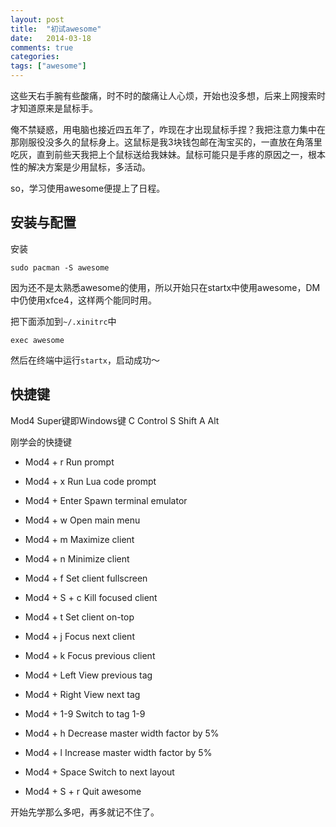 ```yaml
---
layout: post
title:  "初试awesome"
date:   2014-03-18
comments: true
categories: 
tags: ["awesome"]
---
```


这些天右手腕有些酸痛，时不时的酸痛让人心烦，开始也没多想，后来上网搜索时才知道原来是鼠标手。

俺不禁疑惑，用电脑也接近四五年了，咋现在才出现鼠标手捏？我把注意力集中在那刚服役没多久的鼠标身上。这鼠标是我3块钱包邮在淘宝买的，一直放在角落里吃灰，直到前些天我把上个鼠标送给我妹妹。鼠标可能只是手疼的原因之一，根本性的解决方案是少用鼠标，多活动。

so，学习使用awesome便提上了日程。

安装与配置
----------

安装

	sudo pacman -S awesome

因为还不是太熟悉awesome的使用，所以开始只在startx中使用awesome，DM中仍使用xfce4，这样两个能同时用。

把下面添加到`~/.xinitrc`中

	exec awesome

然后在终端中运行`startx`，启动成功～

快捷键
------

Mod4	Super键即Windows键
C		Control
S		Shift
A		Alt

刚学会的快捷键

* Mod4 + r		Run prompt
* Mod4 + x		Run Lua code prompt
* Mod4 + Enter	Spawn terminal emulator
* Mod4 + w		Open main menu

* Mod4 + m		Maximize client
* Mod4 + n		Minimize client
* Mod4 + f		Set client fullscreen
* Mod4 + S + c	Kill focused client
* Mod4 + t		Set client on-top

* Mod4 + j		Focus next client
* Mod4 + k		Focus previous client
* Mod4 + Left	View previous tag
* Mod4 + Right	View next tag
* Mod4 + 1-9	Switch to tag 1-9

* Mod4 + h		Decrease master width factor by 5%
* Mod4 + l		Increase master width factor by 5%

* Mod4 + Space	Switch to next layout

* Mod4 + S + r  Quit awesome

开始先学那么多吧，再多就记不住了。
